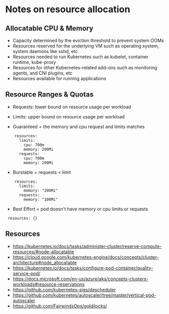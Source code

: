 # Notes on resource allocation

## Allocatable CPU & Memory

- Capacity determined by the eviction threshold to prevent system OOMs
- Resources reserved for the underlying VM such as operating system, system daemons like sshd, etc
- Resources needed to run Kubernetes such as  kubelet, container runtime, kube-proxy
- Resources for other Kubernetes-related add-ons such as  monitoring agents, and CNI plugins, etc
- Resources available for running applications

## Resource Ranges & Quotas

- Requests: lower bound on resource usage per workload
- Limits: upper bound on resource usage per workload

- Guaranteed = the memory and cpu request and limits matches

```
    resources:
      limits:
        cpu: 700m
        memory: 200Mi
      requests:
        cpu: 700m
        memory: 200Mi
```

- Burstable = requests < limit

```
    resources:
      limits:
        memory: "200Mi"
      requests:
        memory: "100Mi"
```


- Best Effort = pod doesn't have memory or cpu limits or requests

```
 resources: {}

```
## Resources

- https://kubernetes.io/docs/tasks/administer-cluster/reserve-compute-resources/#node-allocatable
- https://cloud.google.com/kubernetes-engine/docs/concepts/cluster-architecture#node_allocatable
- https://kubernetes.io/docs/tasks/configure-pod-container/quality-service-pod/
- https://docs.microsoft.com/en-us/azure/aks/concepts-clusters-workloads#resource-reservations
- https://github.com/kubernetes-sigs/descheduler
- https://github.com/kubernetes/autoscaler/tree/master/vertical-pod-autoscaler
- https://github.com/FairwindsOps/goldilocks/


